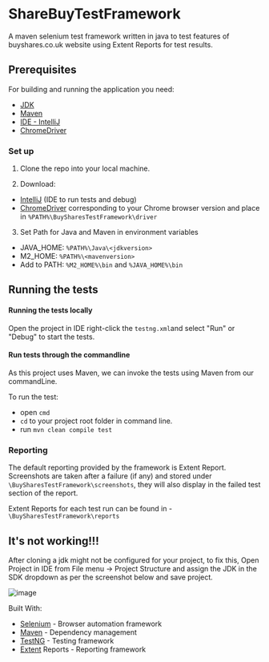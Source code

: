 # ShareBuyTestFramework
A maven selenium test framework written in java to test features of buyshares.co.uk website using Extent Reports for test results.

## Prerequisites
For building and running the application you need:
* [JDK](https://www.oracle.com/java/technologies/javase/javase-jdk8-downloads.html)
* [Maven](https://maven.apache.org/download.cgi?Preferred=ftp://ftp.osuosl.org/pub/apache/)
* [IDE - IntelliJ](https://www.jetbrains.com/idea/download/#section=windows)
* [ChromeDriver](https://https://chromedriver.chromium.org/downloads)

### Set up
1. Clone the repo into your local machine.

2. Download:
- [IntelliJ](https://www.jetbrains.com/idea/download/#section=windows) (IDE to run tests and debug)
- [ChromeDriver](https://https://chromedriver.chromium.org/downloads) corresponding to your Chrome browser version and place in `%PATH%\BuySharesTestFramework\driver`

3. Set Path for Java and Maven in environment variables
* JAVA_HOME: `%PATH%\Java\<jdkversion>`
* M2_HOME: `%PATH%\<mavenversion>`
* Add to PATH: `%M2_HOME%\bin` and `%JAVA_HOME%\bin` 

## Running the tests

#### Running the tests locally

Open the project in IDE right-click the `testng.xml`and select "Run" or "Debug" to start the tests.

#### Run tests through the commandline

As this project uses Maven, we can invoke the tests using Maven from our commandLine.

To run the test:
- open `cmd`  
- `cd` to your project root folder in command line.
- run `mvn clean compile test` 

### Reporting
The default reporting provided by the framework is Extent Report. Screenshots are taken after a failure (if any) and stored under `\BuySharesTestFramework\screenshots`, they will also display in the failed test section of the report.

Extent Reports for each test run can be found in - `\BuySharesTestFramework\reports`

## It's not working!!!

After cloning a jdk might not be configured for your project, to fix this, Open Project in IDE from File menu -> Project Structure and assign the JDK in the SDK dropdown as per the screenshot below and save project.

![image](https://user-images.githubusercontent.com/24316826/149130160-ab5ed833-5852-4b52-8cab-78e127ed76c4.png)

Built With:

- [Selenium](https://github.com/SeleniumHQ/selenium) - Browser automation framework
- [Maven](https://maven.apache.org/) - Dependency management
- [TestNG](https://github.com/cbeust/testng) - Testing framework
- [Extent](https://github.com/extent-framework/extentreports-java) Reports - Reporting framework
